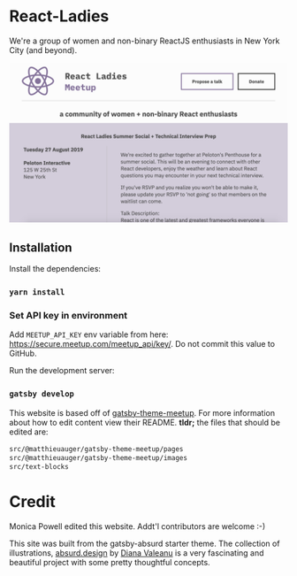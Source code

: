 # React-Ladies

We're a group of women and non-binary ReactJS enthusiasts in New York City (and beyond).

![Screenshot of React Ladies Site](react-ladies-site.png)

## Installation

Install the dependencies:

### `yarn install`

### Set API key in environment

   Add `MEETUP_API_KEY` env variable from here: https://secure.meetup.com/meetup_api/key/. Do not commit this value to GitHub.

Run the development server:

### `gatsby develop`

This website is based off of [gatsby-theme-meetup](https://github.com/matthieuauger/gatsby-theme-meetup). For more information about how to edit content view their README. **tldr;** the files that should be edited are:

```src/@matthieuauger/gatsby-theme-meetup/components
src/@matthieuauger/gatsby-theme-meetup/pages
src/@matthieuauger/gatsby-theme-meetup/images
src/text-blocks
```


# Credit

Monica Powell edited this website. Addt'l contributors are welcome :-)

This site was built from the gatsby-absurd starter theme. The collection of illustrations, [absurd.design](https://absurd.design/) by [Diana Valeanu](https://twitter.com/diana_valeanu) is a very fascinating and beautiful project with some pretty thoughtful concepts.
